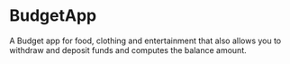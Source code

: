 # BudgetApp
A Budget app for food, clothing and entertainment that also allows you to withdraw and deposit funds and computes the balance amount. 
